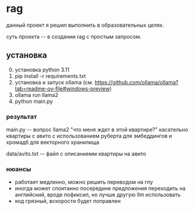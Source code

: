 # rag
данный проект я решил выполнить в образовательных целях.

суть проекта -- в создании rag с простым запросом.

## установка
0. установка python 3.11
1. pip install -r requirements.txt
2. установка и запуск ollama (см. https://github.com/ollama/ollama?tab=readme-ov-file#windows-preview)
3. ollama run llama2
4. python main.py

### результат
main.py -- вопрос llama2 "что меня ждет в этой квартире?" касательно квартиры с авито с использованием руберта для эмбеддингов и хромадб для векторного хранилища

data/avito.txt -- файл с описаниемм квартиры на авито

### нюансы
- работает медленно, можно решить переводом на гпу
- иногда может спонтанно посередине предложения переходить на английский, вроде пофиксил, но лучше другую llm использовать
- код грязный, вскорости будет поправлен